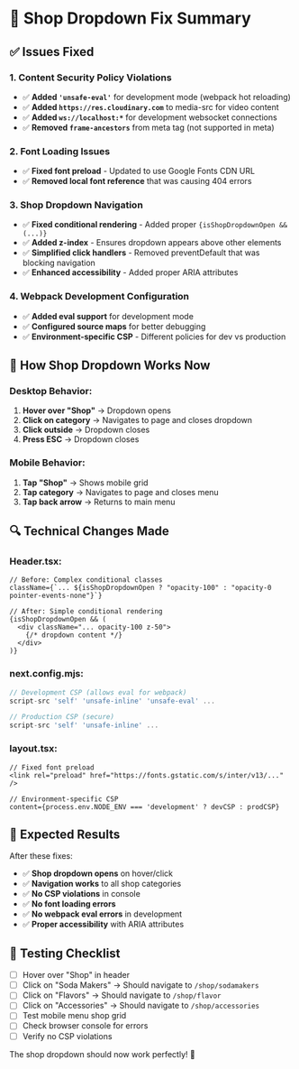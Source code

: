 # 🔧 Shop Dropdown Fix Summary

## ✅ Issues Fixed

### **1. Content Security Policy Violations**
- ✅ **Added `'unsafe-eval'`** for development mode (webpack hot reloading)
- ✅ **Added `https://res.cloudinary.com`** to media-src for video content
- ✅ **Added `ws://localhost:*`** for development websocket connections
- ✅ **Removed `frame-ancestors`** from meta tag (not supported in meta)

### **2. Font Loading Issues**
- ✅ **Fixed font preload** - Updated to use Google Fonts CDN URL
- ✅ **Removed local font reference** that was causing 404 errors

### **3. Shop Dropdown Navigation**
- ✅ **Fixed conditional rendering** - Added proper `{isShopDropdownOpen && (...)}`
- ✅ **Added z-index** - Ensures dropdown appears above other elements
- ✅ **Simplified click handlers** - Removed preventDefault that was blocking navigation
- ✅ **Enhanced accessibility** - Added proper ARIA attributes

### **4. Webpack Development Configuration**
- ✅ **Added eval support** for development mode
- ✅ **Configured source maps** for better debugging
- ✅ **Environment-specific CSP** - Different policies for dev vs production

## 🎯 How Shop Dropdown Works Now

### **Desktop Behavior:**
1. **Hover over "Shop"** → Dropdown opens
2. **Click on category** → Navigates to page and closes dropdown
3. **Click outside** → Dropdown closes
4. **Press ESC** → Dropdown closes

### **Mobile Behavior:**
1. **Tap "Shop"** → Shows mobile grid
2. **Tap category** → Navigates to page and closes menu
3. **Tap back arrow** → Returns to main menu

## 🔍 Technical Changes Made

### **Header.tsx:**
```tsx
// Before: Complex conditional classes
className={`... ${isShopDropdownOpen ? "opacity-100" : "opacity-0 pointer-events-none"}`}

// After: Simple conditional rendering
{isShopDropdownOpen && (
  <div className="... opacity-100 z-50">
    {/* dropdown content */}
  </div>
)}
```

### **next.config.mjs:**
```javascript
// Development CSP (allows eval for webpack)
script-src 'self' 'unsafe-inline' 'unsafe-eval' ...

// Production CSP (secure)
script-src 'self' 'unsafe-inline' ...
```

### **layout.tsx:**
```tsx
// Fixed font preload
<link rel="preload" href="https://fonts.gstatic.com/s/inter/v13/..." />

// Environment-specific CSP
content={process.env.NODE_ENV === 'development' ? devCSP : prodCSP}
```

## 🚀 Expected Results

After these fixes:
- ✅ **Shop dropdown opens** on hover/click
- ✅ **Navigation works** to all shop categories
- ✅ **No CSP violations** in console
- ✅ **No font loading errors**
- ✅ **No webpack eval errors** in development
- ✅ **Proper accessibility** with ARIA attributes

## 🧪 Testing Checklist

- [ ] Hover over "Shop" in header
- [ ] Click on "Soda Makers" → Should navigate to `/shop/sodamakers`
- [ ] Click on "Flavors" → Should navigate to `/shop/flavor`
- [ ] Click on "Accessories" → Should navigate to `/shop/accessories`
- [ ] Test mobile menu shop grid
- [ ] Check browser console for errors
- [ ] Verify no CSP violations

The shop dropdown should now work perfectly! 🎉
